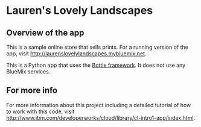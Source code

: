 # Lauren's Lovely Landscapes #

## Overview of the app ##

This is a sample online store that sells prints.  For a running version of the app, visit http://laurenslovelylandscapes.mybluemix.net.

This is a Python app that uses the [Bottle framework](http://bottlepy.org/docs/dev/).  It does not use any BlueMix services.

		
## For more info ##

For more information about this project including a detailed tutorial of how to work with this code, visit http://www.ibm.com/developerworks/cloud/library/cl-intro1-app/index.html.